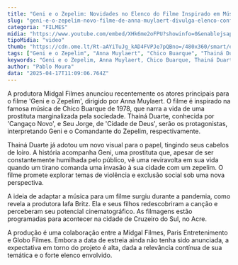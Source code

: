 ```yaml
---
title: "Geni e o Zepelim: Novidades no Elenco do Filme Inspirado em Música de Chico Buarque"
slug: "geni-e-o-zepelim-novo-filme-de-anna-muylaert-divulga-elenco-confira"
categoria: "FILMES"
midia: "https://www.youtube.com/embed/XHk6me2oFPU?showinfo=0&enablejsapi=1"
tipoMidia: "video"
thumb: "https://cdn.ome.lt/Rt-aAYiTuJg_kAD4FVPJe7pQBno=/480x360/smart/extras/conteudos/Captura_de_tela_2025-04-17_072758.png"
tags: ["Geni e o Zepelim", "Anna Muylaert", "Chico Buarque", "Thainá Duarte", "Seu Jorge", "filme brasileiro", "adaptação musical"]
keywords: "Geni e o Zepelim, Anna Muylaert, Chico Buarque, Thainá Duarte, Seu Jorge, filme brasileiro, adaptação musical"
author: "Pablo Moura"
data: "2025-04-17T11:09:06.764Z"
---
```


A produtora Midgal Filmes anunciou recentemente os atores principais para o filme 'Geni e o Zepelim', dirigido por Anna Muylaert. O filme é inspirado na famosa música de Chico Buarque de 1978, que narra a vida de uma prostituta marginalizada pela sociedade. Thainá Duarte, conhecida por 'Cangaço Novo', e Seu Jorge, de 'Cidade de Deus', serão os protagonistas, interpretando Geni e o Comandante do Zepelim, respectivamente.

Thainá Duarte já adotou um novo visual para o papel, tingindo seus cabelos de loiro. A história acompanha Geni, uma prostituta que, apesar de ser constantemente humilhada pelo público, vê uma reviravolta em sua vida quando um tirano comanda uma invasão à sua cidade com um zepelim. O filme promete explorar temas de violência e exclusão social sob uma nova perspectiva.

A ideia de adaptar a música para um filme surgiu durante a pandemia, como revela a produtora Iafa Britz. Ela e seus filhos redescobriram a canção e perceberam seu potencial cinematográfico. As filmagens estão programadas para acontecer na cidade de Cruzeiro do Sul, no Acre.

A produção é uma colaboração entre a Midgal Filmes, Paris Entretenimento e Globo Filmes. Embora a data de estreia ainda não tenha sido anunciada, a expectativa em torno do projeto é alta, dada a relevância contínua de sua temática e o forte elenco envolvido.